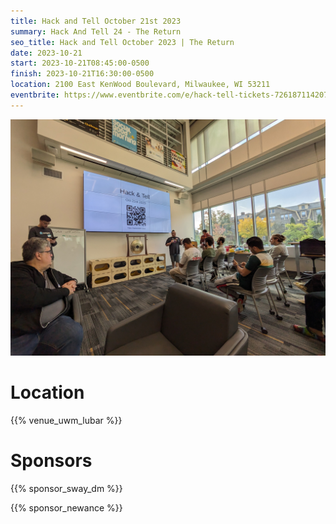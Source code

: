 ```yaml
---
title: Hack and Tell October 21st 2023
summary: Hack And Tell 24 - The Return
seo_title: Hack and Tell October 2023 | The Return
date: 2023-10-21
start: 2023-10-21T08:45:00-0500
finish: 2023-10-21T16:30:00-0500
location: 2100 East KenWood Boulevard, Milwaukee, WI 53211
eventbrite: https://www.eventbrite.com/e/hack-tell-tickets-726187114207
---
```


![Introductions](images/introductions.jpg)

# Location

{{% venue_uwm_lubar %}}

# Sponsors

{{% sponsor_sway_dm %}}

{{% sponsor_newance %}}

